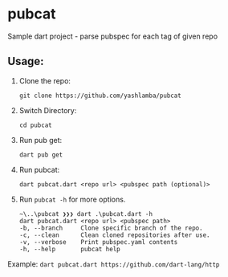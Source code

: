 # pubcat
Sample dart project - parse pubspec for each tag of given repo

## Usage:

1. Clone the repo:

    `git clone https://github.com/yashlamba/pubcat`

2. Switch Directory:

    `cd pubcat`

3. Run pub get:

    `dart pub get`

4. Run pubcat:

    `dart pubcat.dart <repo url> <pubspec path (optional)>`

5. Run `pubcat -h` for more options.
    ```console
    ~\..\pubcat ❯❯❯ dart .\pubcat.dart -h
    dart pubcat.dart <repo url> <pubspec path>
    -b, --branch     Clone specific branch of the repo.
    -c, --clean      Clean cloned repositories after use.
    -v, --verbose    Print pubspec.yaml contents
    -h, --help       pubcat help
    ```

Example: `dart pubcat.dart https://github.com/dart-lang/http`




